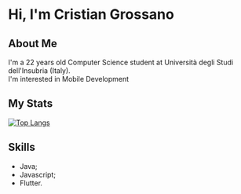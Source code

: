 # Hi, I'm Cristian Grossano

## About Me
I'm a 22 years old Computer Science student at Università degli Studi dell'Insubria (Italy).  
I'm interested in Mobile Development
## My Stats

[![Top Langs](https://github-readme-stats.vercel.app/api/top-langs/?username=cristiangrossano&hide=cmake&layout=compact)](https://github.com/anuraghazra/github-readme-stats)

## Skills

- Java;
- Javascript;
- Flutter.
